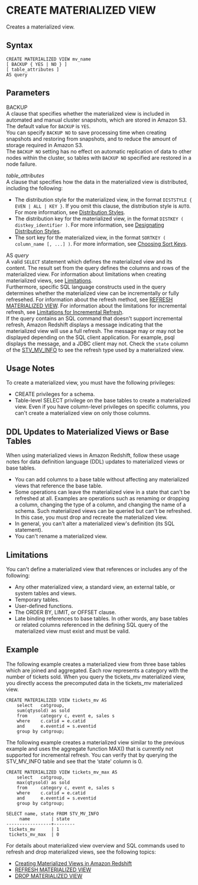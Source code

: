 # CREATE MATERIALIZED VIEW<a name="materialized-view-create-sql-command"></a>

Creates a materialized view\. 

## Syntax<a name="mv_CREATE_MATERIALIZED_VIEW-synopsis"></a>

```
CREATE MATERIALIZED VIEW mv_name
[ BACKUP { YES | NO } ]
[ table_attributes ]   
AS query
```

## Parameters<a name="mv_CREATE_MATERIALIZED_VIEW-parameters"></a>

BACKUP  
A clause that specifies whether the materialized view is included in automated and manual cluster snapshots, which are stored in Amazon S3\.  
The default value for `BACKUP` is `YES`\.  
You can specify `BACKUP NO` to save processing time when creating snapshots and restoring from snapshots, and to reduce the amount of storage required in Amazon S3\.  
The `BACKUP NO` setting has no effect on automatic replication of data to other nodes within the cluster, so tables with `BACKUP NO` specified are restored in a node failure\.

 *table\_attributes*   
A clause that specifies how the data in the materialized view is distributed, including the following:  
+  The distribution style for the materialized view, in the format `DISTSTYLE { EVEN | ALL | KEY }`\. If you omit this clause, the distribution style is `AUTO`\. For more information, see [Distribution Styles](c_choosing_dist_sort.md)\.
+ The distribution key for the materialized view, in the format `DISTKEY ( distkey_identifier )`\. For more information, see [Designating Distribution Styles](t_designating_distribution_styles.md)\.
+ The sort key for the materialized view, in the format `SORTKEY ( column_name [, ...] )`\. For more information, see [Choosing Sort Keys](t_Sorting_data.md)\.

AS *query*  
A valid `SELECT` statement which defines the materialized view and its content\. The result set from the query defines the columns and rows of the materialized view\. For information about limitations when creating materialized views, see [Limitations](#mv_CREATE_MATERIALIZED_VIEW-limitations)\.  
Furthermore, specific SQL language constructs used in the query determines whether the materialized view can be incrementally or fully refresehed\. For information about the refresh method, see [REFRESH MATERIALIZED VIEW](materialized-view-refresh-sql-command.md)\. For information about the limitations for incremental refresh, see [Limitations for Incremental Refresh](materialized-view-refresh-sql-command.md#mv_REFRESH_MARTERIALIZED_VIEW_limitations)\.  
If the query contains an SQL command that doesn't support incremental refresh, Amazon Redshift displays a message indicating that the materialized view will use a full refresh\. The message may or may not be displayed depending on the SQL client application\. For example, psql displays the message, and a JDBC client may not\. Check the `state` column of the [STV\_MV\_INFO](r_STV_MV_INFO.md) to see the refresh type used by a materialized view\.

## Usage Notes<a name="mv_CREATE_MARTERIALIZED_VIEW_usage"></a>

To create a materialized view, you must have the following privileges:
+ CREATE privileges for a schema\.
+ Table\-level SELECT privilege on the base tables to create a materialized view\. Even if you have column\-level privileges on specific columns, you can't create a materialized view on only those columns\. 

## DDL Updates to Materialized Views or Base Tables<a name="materialized-view-ddl"></a>

When using materialized views in Amazon Redshift, follow these usage notes for data definition language \(DDL\) updates to materialized views or base tables\.
+ You can add columns to a base table without affecting any materialized views that reference the base table\.
+ Some operations can leave the materialized view in a state that can't be refreshed at all\. Examples are operations such as renaming or dropping a column, changing the type of a column, and changing the name of a schema\. Such materialized views can be queried but can't be refreshed\. In this case, you must drop and recreate the materialized view\. 
+ In general, you can't alter a materialized view's definition \(its SQL statement\)\.
+ You can't rename a materialized view\. 

## Limitations<a name="mv_CREATE_MATERIALIZED_VIEW-limitations"></a>

You can't define a materialized view that references or includes any of the following:
+ Any other materialized view, a standard view,  an external table, or system tables and views\.
+ Temporary tables\.
+ User\-defined functions\.
+ The ORDER BY, LIMIT, or OFFSET clause\.
+ Late binding references to base tables\. In other words, any base tables or related columns referenced in the defining SQL query of the materialized view must exist and must be valid\. 

## Example<a name="mv_CREATE_MARTERIALIZED_VIEW_examples"></a>

The following example creates a materialized view from three base tables which are joined and aggregated\. Each row represents a category with the number of tickets sold\. When you query the tickets\_mv materialized view, you directly access the precomputed data in the tickets\_mv materialized view\.

```
CREATE MATERIALIZED VIEW tickets_mv AS
    select   catgroup,
    sum(qtysold) as sold
    from     category c, event e, sales s
    where    c.catid = e.catid
    and      e.eventid = s.eventid
    group by catgroup;
```

The following example creates a materialized view similar to the previous example and uses the aggregate function MAX\(\) that is currently not supported for incremental refresh\. You can verify that by querying the STV\_MV\_INFO table and see that the ‘state' column is 0\.

```
CREATE MATERIALIZED VIEW tickets_mv_max AS
    select   catgroup,
    max(qtysold) as sold
    from     category c, event e, sales s
    where    c.catid = e.catid
    and      e.eventid = s.eventid
    group by catgroup;
    
SELECT name, state FROM STV_MV_INFO
     name        | state
-----------------+--------
 tickets_mv      | 1
 tickets_mv_max  | 0
```

For details about materialized view overview and SQL commands used to refresh and drop materialized views, see the following topics:
+ [Creating Materialized Views in Amazon Redshift](materialized-view-overview.md)
+ [REFRESH MATERIALIZED VIEW](materialized-view-refresh-sql-command.md)
+ [DROP MATERIALIZED VIEW](materialized-view-drop-sql-command.md)